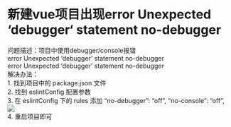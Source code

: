 # 新建vue项目出现error Unexpected ‘debugger‘ statement no-debugger

问题描述：项目中使用debugger/console报错  
error Unexpected ‘debugger’ statement no-debugger  
error Unexpected ‘debugger’ statement no-debugger  
解决办法：  
1\. 找到项目中的 package.json 文件  
2\. 找到 eslintConfig 配置参数  
3\. 在 eslintConfig 下的 rules 添加 “no-debugger”: “off”, “no-console”: “off”,  
![](https://img-blog.csdnimg.cn/20200911163920499.png?x-oss-process=image/watermark,type_ZmFuZ3poZW5naGVpdGk,shadow_10,text_aHR0cHM6Ly9ibG9nLmNzZG4ubmV0L21vY2hlbl9tag==,size_16,color_FFFFFF,t_70#pic_center)  
4\. 重启项目即可